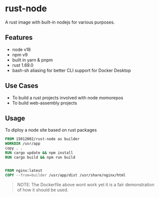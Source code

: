 # rust-node

A rust image with built-in nodejs for various purposes.

## Features

- node v18
- npm v9
- built in yarn & pnpm
- rust 1.69.0
- bash-sh aliasing for better CLI support for Docker Desktop

## Use Cases

- To build a rust projects involved with node momorepos
- To build web-assembly projects

## Usage

To diploy a node site based on rust packages

```Dockerfile
FROM 15012002/rust-node as builder
WORKDIR /usr/app
copy . .
RUN cargo update && npm install
RUN cargo build && npm run build


FROM nginx:latest
COPY --from=builder /usr/app/dist /usr/share/nginx/html
```

> NOTE: The Dockerfile above wont work yet it is a fair demonstration of how it should be used.
